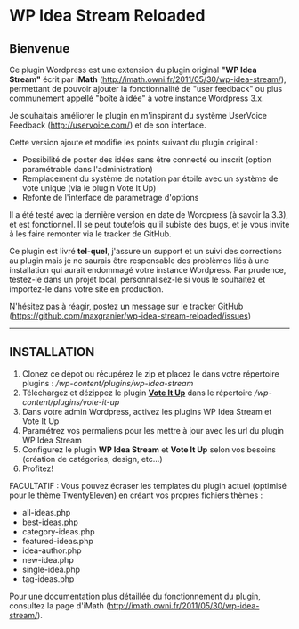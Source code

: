 WP Idea Stream Reloaded
=======================

Bienvenue
---------

Ce plugin Wordpress est une extension du plugin original **"WP Idea Stream"** écrit par **iMath** (http://imath.owni.fr/2011/05/30/wp-idea-stream/), permettant de pouvoir ajouter la fonctionnalité de "user feedback" ou plus communément appellé "boîte à idée" à votre instance Wordpress 3.x.

Je souhaitais améliorer le plugin en m'inspirant du système UserVoice Feedback (http://uservoice.com/) et de son interface.

Cette version ajoute et modifie les points suivant du plugin original :

* Possibilité de poster des idées sans être connecté ou inscrit (option paramétrable dans l'administration)
* Remplacement du système de notation par étoile avec un système de vote unique (via le plugin Vote It Up)
* Refonte de l'interface de paramétrage d'options

Il a été testé avec la dernière version en date de Wordpress (à savoir la 3.3), et est fonctionnel. Il se peut toutefois qu'il subiste des bugs, et je vous invite à les faire remonter via le tracker de GitHub.

Ce plugin est livré **tel-quel**, j'assure un support et un suivi des corrections au plugin mais je ne saurais être responsable des problèmes liés à une installation qui aurait endommagé votre instance Wordpress. Par prudence, testez-le dans un projet local, personnalisez-le si vous le souhaitez et importez-le dans votre site en production.

N'hésitez pas à réagir, postez un message sur le tracker GitHub (https://github.com/maxgranier/wp-idea-stream-reloaded/issues)

--------------------------------------------------------

INSTALLATION
------------

1. Clonez ce dépot ou récupérez le zip et placez le dans votre répertoire plugins : _/wp-content/plugins/wp-idea-stream_
2. Téléchargez et dézippez le plugin **[Vote It Up](http://wordpress.org/extend/plugins/vote-it-up/)** dans le répertoire _/wp-content/plugins/vote-it-up_
3. Dans votre admin Wordpress, activez les plugins WP Idea Stream et Vote It Up
4. Paramétrez vos permaliens pour les mettre à jour avec les url du plugin WP Idea Stream
5. Configurez le plugin **WP Idea Stream** et **Vote It Up** selon vos besoins (création de catégories, design, etc...)
6. Profitez!

FACULTATIF : Vous pouvez écraser les templates du plugin actuel (optimisé pour le thème TwentyEleven) en créant vos propres fichiers thèmes :

* all-ideas.php
* best-ideas.php
* category-ideas.php
* featured-ideas.php
* idea-author.php
* new-idea.php
* single-idea.php
* tag-ideas.php

Pour une documentation plus détaillée du fonctionnement du plugin, consultez la page d'iMath (http://imath.owni.fr/2011/05/30/wp-idea-stream/).

